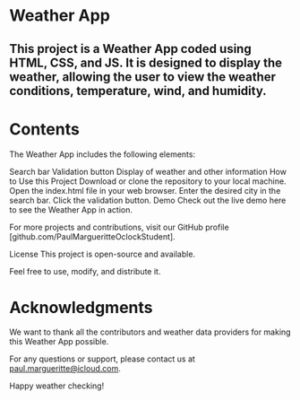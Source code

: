 # Weather App

## This project is a Weather App coded using HTML, CSS, and JS. It is designed to display the weather, allowing the user to view the weather conditions, temperature, wind, and humidity.

# Contents
The Weather App includes the following elements:

Search bar
Validation button
Display of weather and other information
How to Use this Project
Download or clone the repository to your local machine.
Open the index.html file in your web browser.
Enter the desired city in the search bar.
Click the validation button.
Demo
Check out the live demo here to see the Weather App in action.


For more projects and contributions, visit our GitHub profile [github.com/PaulMargueritteOclockStudent].

License
This project is open-source and available.

Feel free to use, modify, and distribute it.

# Acknowledgments
We want to thank all the contributors and weather data providers for making this Weather App possible.

For any questions or support, please contact us at paul.margueritte@icloud.com.

Happy weather checking!
